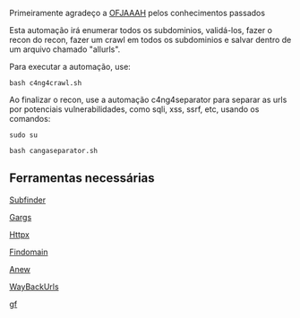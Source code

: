 Primeiramente agradeço a [OFJAAAH](https://github.com/OFJAAAH) pelos conhecimentos passados

Esta automação irá enumerar todos os subdominios, validá-los, fazer o recon do recon, fazer um crawl em todos os subdominios e salvar dentro de um arquivo chamado "allurls".

Para executar a automação, use:
```
bash c4ng4crawl.sh
```

Ao finalizar o recon, use a automação c4ng4separator para separar as urls por potenciais vulnerabilidades, como sqli, xss, ssrf, etc, usando os comandos:
```
sudo su
```
```
bash cangaseparator.sh
```

## Ferramentas necessárias

[Subfinder](https://github.com/projectdiscovery/subfinder)

[Gargs](https://github.com/brentp/gargs)

[Httpx](https://github.com/projectdiscovery/httpx)

[Findomain](https://github.com/Edu4rdSHL/findomain)

[Anew](https://github.com/tomnomnom/anew)

[WayBackUrls](https://github.com/tomnomnom/waybackurls)

[gf](https://github.com/tomnomnom/gf)
